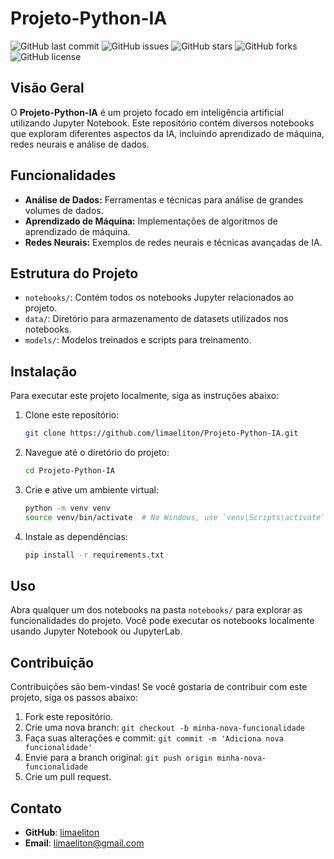 # Projeto-Python-IA

![GitHub last commit](https://img.shields.io/github/last-commit/limaeliton/Projeto-Python-IA)
![GitHub issues](https://img.shields.io/github/issues/limaeliton/Projeto-Python-IA)
![GitHub stars](https://img.shields.io/github/stars/limaeliton/Projeto-Python-IA)
![GitHub forks](https://img.shields.io/github/forks/limaeliton/Projeto-Python-IA)
![GitHub license](https://img.shields.io/github/license/limaeliton/Projeto-Python-IA)

## Visão Geral

O **Projeto-Python-IA** é um projeto focado em inteligência artificial utilizando Jupyter Notebook. Este repositório contém diversos notebooks que exploram diferentes aspectos da IA, incluindo aprendizado de máquina, redes neurais e análise de dados.

## Funcionalidades

- **Análise de Dados:** Ferramentas e técnicas para análise de grandes volumes de dados.
- **Aprendizado de Máquina:** Implementações de algoritmos de aprendizado de máquina.
- **Redes Neurais:** Exemplos de redes neurais e técnicas avançadas de IA.

## Estrutura do Projeto

- `notebooks/`: Contém todos os notebooks Jupyter relacionados ao projeto.
- `data/`: Diretório para armazenamento de datasets utilizados nos notebooks.
- `models/`: Modelos treinados e scripts para treinamento.

## Instalação

Para executar este projeto localmente, siga as instruções abaixo:

1. Clone este repositório:
    ```bash
    git clone https://github.com/limaeliton/Projeto-Python-IA.git
    ```

2. Navegue até o diretório do projeto:
    ```bash
    cd Projeto-Python-IA
    ```

3. Crie e ative um ambiente virtual:
    ```bash
    python -m venv venv
    source venv/bin/activate  # No Windows, use `venv\Scripts\activate`
    ```

4. Instale as dependências:
    ```bash
    pip install -r requirements.txt
    ```

## Uso

Abra qualquer um dos notebooks na pasta `notebooks/` para explorar as funcionalidades do projeto. Você pode executar os notebooks localmente usando Jupyter Notebook ou JupyterLab.

## Contribuição

Contribuições são bem-vindas! Se você gostaria de contribuir com este projeto, siga os passos abaixo:

1. Fork este repositório.
2. Crie uma nova branch: `git checkout -b minha-nova-funcionalidade`
3. Faça suas alterações e commit: `git commit -m 'Adiciona nova funcionalidade'`
4. Envie para a branch original: `git push origin minha-nova-funcionalidade`
5. Crie um pull request.

## Contato

- **GitHub**: [limaeliton](https://github.com/limaeliton)
- **Email**: [limaeliton@gmail.com](mailto:seu.email@example.com)
